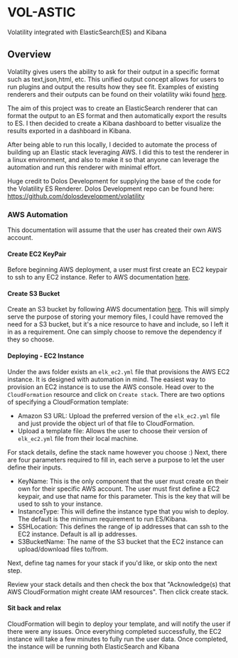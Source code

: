 # VOL-ASTIC
Volatility integrated with ElasticSearch(ES) and Kibana

## Overview
Volatilty gives users the ability to ask for their output in a specific format such as text,json,html, etc. This unified output concept allows for users to run plugins and output the results how they see fit. Examples of existing renderers and their outputs can be found on their volatility wiki found [here](https://github.com/volatilityfoundation/volatility/wiki/Unified-Output).

The aim of this project was to create an ElasticSearch renderer that can format the output to an ES format and then automatically export the results to ES. I then decided to create a Kibana dashboard to better visualize the results exported in a dashboard in Kibana. 

After being able to run this locally, I decided to automate the process of building up an Elastic stack leveraging AWS. I did this to test the renderer in a linux environment, and also to make it so that anyone can leverage the automation and run this renderer with minimal effort.

Huge credit to Dolos Development for supplying the base of the code for the Volatility ES Renderer.
Dolos Development repo can be found here: https://github.com/dolosdevelopment/volatility

### AWS Automation
This documentation will assume that the user has created their own AWS account.

#### Create EC2 KeyPair
Before beginning AWS deployment, a user must first create an EC2 keypair to ssh to any EC2 instance. Refer to AWS documentation [here](https://docs.aws.amazon.com/AWSEC2/latest/UserGuide/ec2-key-pairs.html).

#### Create S3 Bucket
Create an S3 bucket by following AWS documentation [here](https://docs.aws.amazon.com/quickstarts/latest/s3backup/step-1-create-bucket.html). This will simply serve the purpose of storing your memory files, I could have removed the need for a S3 bucket, but it's a nice resource to have and include, so I left it in as a requirement. One can simply choose to remove the dependency if they so choose.

#### Deploying - EC2 Instance
Under the aws folder exists an `elk_ec2.yml` file that provisions the AWS EC2 instance. It is designed with automation in mind. The easiest way to provision an EC2 instance is to use the AWS console. Head over to the `CloudFormation` resource and click on `Create stack`. There are two options of specifying a CloudFormation template:

- Amazon S3 URL: Upload the preferred version of the `elk_ec2.yml` file and just provide the object url of that file to CloudFormation.
- Upload a template file: Allows the user to choose their version of `elk_ec2.yml` file from their local machine.

For stack details, define the stack name however you choose :) 
Next, there are four parameters required to fill in, each serve a purpose to let the user define their inputs.

- KeyName: This is the only component that the user must create on their own for their specific AWS account. The user must first define a EC2 keypair, and use that name for this parameter. This is the key that will be used to ssh to your instance.
- InstanceType: This will define the instance type that you wish to deploy. The default is the minimum requirement to run ES/Kibana.
- SSHLocation: This defines the range of ip addresses that can ssh to the EC2 instance. Default is all ip addresses.
- S3BucketName: The name of the S3 bucket that the EC2 instance can upload/download files to/from.

Next, define tag names for your stack if you'd like, or skip onto the next step.

Review your stack details and then check the box that "Acknowledge(s) that AWS CloudFormation might create IAM resources". Then click create stack.

#### Sit back and relax
CloudFormation will begin to deploy your template, and will notify the user if there were any issues. Once everything completed successfully, the EC2 instance will take a few minutes to fully run the user data. Once completed, the instance will be running both ElasticSearch and Kibana








